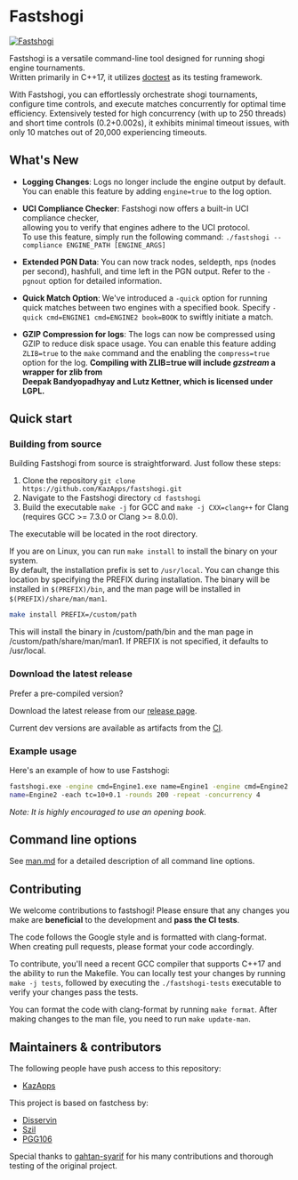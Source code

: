 # Fastshogi

[![Fastshogi](https://github.com/KazApps/fastshogi/actions/workflows/fastshogi.yml/badge.svg?branch=master)](https://github.com/KazApps/fastshogi/actions/workflows/fastshogi.yml)

Fastshogi is a versatile command-line tool designed for running shogi engine
tournaments.  
Written primarily in C++17, it utilizes [doctest](https://github.com/doctest/doctest) as its testing
framework.

With Fastshogi, you can effortlessly orchestrate shogi tournaments, configure
time controls, and execute matches concurrently for optimal time efficiency.
Extensively tested for high concurrency (with up to 250 threads) and
short time controls (0.2+0.002s), it exhibits minimal timeout issues, with only
10 matches out of 20,000 experiencing timeouts.

## What's New

- **Logging Changes**: Logs no longer include the engine output by default.
  You can enable this feature by adding `engine=true` to
  the log option.

- **UCI Compliance Checker**: Fastshogi now offers a built-in UCI compliance checker,  
  allowing you to verify that engines adhere to the UCI protocol.  
  To use this feature, simply run the following command:
  `./fastshogi --compliance ENGINE_PATH [ENGINE_ARGS]`
- **Extended PGN Data**: You can now track nodes, seldepth, nps (nodes per
  second), hashfull, and time left in the PGN output. Refer to the `-pgnout`
  option for detailed information.
- **Quick Match Option**: We've introduced a `-quick` option for running quick
  matches between two engines with a specified book. Specify
  `-quick cmd=ENGINE1 cmd=ENGINE2 book=BOOK` to swiftly initiate a match.

- **GZIP Compression for logs**: The logs can now be compressed using GZIP to
  reduce disk space usage. You can enable this feature adding `ZLIB=true` to
  the `make` command and the enabling the `compress=true` option for the log.
  **Compiling with ZLIB=true will include _gzstream_ a wrapper for zlib from**  
  **Deepak Bandyopadhyay and Lutz Kettner, which is licensed under LGPL.**

## Quick start

### Building from source

Building Fastshogi from source is straightforward. Just follow these steps:

1. Clone the repository `git clone https://github.com/KazApps/fastshogi.git`
2. Navigate to the Fastshogi directory `cd fastshogi`
3. Build the executable `make -j` for GCC and `make -j CXX=clang++` for Clang (requires GCC >= 7.3.0 or Clang >= 8.0.0).

The executable will be located in the root directory.

If you are on Linux, you can run `make install` to install the binary on your system.  
By default, the installation prefix is set to `/usr/local`. You can change this location by specifying the PREFIX during installation. The binary will be installed in `$(PREFIX)/bin`, and the man page will be installed in `$(PREFIX)/share/man/man1`.

```bash
make install PREFIX=/custom/path
```

This will install the binary in /custom/path/bin and the man page in /custom/path/share/man/man1. If PREFIX is not specified, it defaults to /usr/local.

### Download the latest release

Prefer a pre-compiled version?

Download the latest release from our [release page](https://github.com/KazApps/fastshogi/releases).

Current dev versions are available as artifacts from the [CI](https://github.com/KazApps/fastshogi/actions?query=is%3Asuccess+event%3Apush+branch%3Amaster).

### Example usage

Here's an example of how to use Fastshogi:

```bash
fastshogi.exe -engine cmd=Engine1.exe name=Engine1 -engine cmd=Engine2.exe
name=Engine2 -each tc=10+0.1 -rounds 200 -repeat -concurrency 4
```

_Note: It is highly encouraged to use an opening book._

## Command line options

See [man.md](man.md) for a detailed description of all command line options.

## Contributing

We welcome contributions to fastshogi! Please ensure that any changes you make
are **beneficial** to the development and **pass the CI tests**.

The code follows the Google style and is formatted with clang-format. When
creating pull requests, please format your code accordingly.

To contribute, you'll need a recent GCC compiler that supports C++17 and the
ability to run the Makefile. You can locally test your changes by running
`make -j tests`, followed by executing the `./fastshogi-tests` executable to
verify your changes pass the tests.

You can format the code with clang-format by running `make format`.
After making changes to the man file, you need to run `make update-man`.

## Maintainers & contributors

The following people have push access to this repository:

- [KazApps](https://github.com/KazApps)

This project is based on fastchess by:

- [Disservin](https://github.com/Disservin)
- [Szil](https://github.com/SzilBalazs)
- [PGG106](https://github.com/PGG106)

Special thanks to [gahtan-syarif](https://github.com/gahtan-syarif) for his many contributions and thorough testing of the original project.
